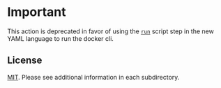 # Important

This action is deprecated in favor of using the [`run`](https://help.github.com/en/articles/workflow-syntax-for-github-actions#jobsjob_idstepsrun) script step in the new YAML language to run the docker cli.  

## License

[MIT](LICENSE). Please see additional information in each subdirectory.

